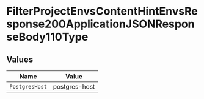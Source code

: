 # FilterProjectEnvsContentHintEnvsResponse200ApplicationJSONResponseBody110Type


## Values

| Name           | Value          |
| -------------- | -------------- |
| `PostgresHost` | postgres-host  |